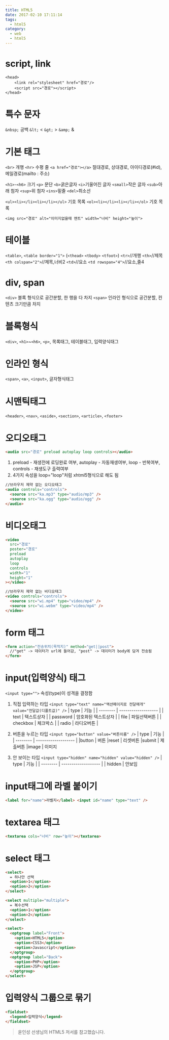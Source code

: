 ```yaml
---
title: HTML5
date: 2017-02-10 17:11:14
tags:
  - html5
category:
  - web
  - html5
---
```


# script, link

```
<head>
	<link rel="stylesheet" href="경로"/>
	<script src="경로"></script>
</head>
```

# 특수 문자

`&nbsp;` 공백
`&lt;` <
`&gt;` >
`&amp;` &

# 기본 태그

`<br>` 개행
`<hr>` 수평 줄
`<a href="경로"></a>`
절대경로, 상대경로, 아이디경로(#id), 메일경로(mailto : 주소)

`<h1>~<h6>` 크기
`<p>` 문단
`<b>`굵은글자 `<i>`기울어진 글자 `<small>`작은 글자
`<sub>`아래 첨자 `<sup>`위 첨자 `<ins>`밑줄 `<del>`취소선

`<ul><li></li><li></li></ul>` 기호 목록
`<ol><li></li><li></li></ol>` 기호 목록

`<img src="경로" alt="이미지없을때 멘트" width="너비" height="높이">`

# 테이블

`<table>`, `<table border="1">`
(`<thead>` `<tbody>` `<tfoot>`)
`<tr>`//개행
`<th>`//제목 `<th colspan="2">`//제목,너비2
`<td>`//요소 `<td rowspan="4">`//요소,줄4

# div, span

`<div>` 블록 형식으로 공간분할, 한 행을 다 차지
`<span>` 인라인 형식으로 공간분할, 컨텐츠 크기만큼 차지

# 블록형식

`<div>`, `<h1>`~`<h6>`, `<p>`, 목록태그, 테이블태그, 입력양식태그

# 인라인 형식

`<span>`, `<a>`, `<input>`, 글자형식태그

# 시맨틱태그

`<header>`, `<nav>`, `<aside>`, `<section>`, `<article>`, `<footer>`

# 오디오태그

```html
<audio src="경로" preload autoplay loop controls></audio>
```

1.  preload - 재생전에 로딩완료 여부, autoplay - 자동재생여부, loop - 반복여부, controls - 재생도구 출력여부
2.  4가지 속성을 loop="loop"처럼 xhtml5형식으로 해도 됨

```html
//브라우저 제약 없는 오디오태그
<audio controls="controls">
  <source src="ka.mp3" type="audio/mp3" />
  <source src="ka.ogg" type="audio/ogg" />
</audio>
```

# 비디오태그

```html
<video
  src="경로"
  poster="경로"
  preload
  autoplay
  loop
  controls
  width="1"
  height="1"
></video>

//브라우저 제약 없는 비디오태그
<video controls="controls">
  <source src="wi.mp4" type="video/mp4" />
  <source src="wi.webm" type="video/mp4" />
</video>
```

# form 태그

```html
<form action="전송위치(목적지)" method="get||post">
  //"get" -> 데이터가 url에 들어감, "post" -> 데이터가 body에 담겨 전송됨
</form>
```

# input(입력양식) 태그

`<input type="">` 속성(type)이 성격을 결정함

1. 직접 입력하는 타입
   `<input type="text" name="액션페이지로 전달매개" value="전달값(디폴트값)" />`
   | type | 기능 |
   | -------- | ------------------- |
   | text | 텍스트상자 |
   | password | 암호화된 텍스트상자 |
   | file | 파일선택버튼 |
   | checkbox | 체크박스 |
   | radio | 라디오버튼 |

2. 버튼을 누르는 타입
   `<input type="button" value="버튼이름" />`
   | type | 기능 |
   | -------- | ------------------- |
   |button | 버튼
   |reset | 리셋버튼
   |submit | 제출버튼
   |image | 이미지

3. 안 보이는 타입
   `<input type="hidden" name="hidden" value="hidden" />`
   | type | 기능 |
   | -------- | ------------------- |
   | hidden | 안보임

# input태그에 라벨 붙이기

```html
<label for="name">라벨지</label> <input id="name" type="text" />
```

# textarea 태그

```html
<textarea cols="너비" row="높이"></textarea>
```

# select 태그

```html
<select>
  = 하나만 선택
  <option>1</option>
  <option>2</option>
</select>

<select multiple="multiple">
  = 복수선택
  <option>1</option>
  <option>2</option>
</select>

<select>
  <optgroup label="Front">
    <option>HTML5</option>
    <option>CSS3</option>
    <option>Javascript</option>
  </optgroup>
  <optgroup label="Back">
    <option>PHP</option>
    <option>JSP</option>
  </optgroup>
</select>
```

# 입력양식 그룹으로 묶기

```html
<fieldset>
  <legend>입력양식</legend>
</fieldset>
```

> 윤인성 선생님의 HTML5 저서를 참고했습니다.
